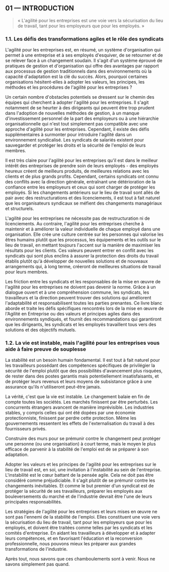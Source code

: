 ## 01 — INTRODUCTION

> « L'agilité pour les entreprises est une voie vers la sécurisation du lieu de
travail, tant pour les employeurs que pour les employés. »

### 1.1. Les défis des transformations agiles et le rôle des syndicats

L'agilité pour les entreprises est, en résumé, un système d'organisation qui permet à une entreprise et à ses employés d'esquiver, de se retourner et de se relever face à un changement soudain. Il s'agit d'un système éprouvé de pratiques de gestion et d'organisation qui offre des avantages par rapport aux processus de gestion traditionnels dans des environnements où la capacité d'adaptation est la clé du succès. Alors, pourquoi certaines organisations hésitent-elles à adopter les valeurs, les principes, les méthodes et les procédures de l'agilité pour les entreprises ?

Un certain nombre d'obstacles potentiels se dressent sur le chemin des équipes qui cherchent à adopter l'agilité pour les entreprises. Il s'agit notamment de se heurter à des dirigeants qui peuvent être trop prudent dans l'adoption de nouvelles méthodes de gestion, à un manque d'investissement personnel de la part des employeurs ou à une hiérarchie organisationnelle qui n'est tout simplement pas compatible avec une approche d'agilité pour les entreprises. Cependant, il existe des défis supplémentaires à surmonter pour introduire l'agilité dans un environnement syndicalisé. Les syndicats de salariés existent pour sauvegarder et protéger les droits et la sécurité de l'emploi de leurs membres.

Il est très claire pour l'agilité pour les entreprises qu'il est dans le meilleur intérêt des entreprises de prendre soin de leurs employés - des employés heureux créent de meilleurs produits, de meilleures relations avec les clients et de plus grands profits. Cependant, certains syndicats ont connu des conflits avec la direction générale, entraînant une détérioration de la confiance entre les employeurs et ceux qui sont charger de protéger les employés. Si les changements antérieurs sur le lieu de travail sont allés de pair avec des restructurations et des licenciements, il est tout à fait naturel que les organisateurs syndicaux se méfient des changements managériaux et structurels.

L'agilité pour les entreprises ne nécessite pas de restructuration ni de licenciements. Au contraire, l'agilité pour les entreprises cherche à maintenir et à améliorer la valeur individuelle de chaque employé dans une organisation. Elle crée une culture centrée sur les personnes qui valorise les êtres humains plutôt que les processus, les équipements et les outils sur le lieu de travail, en mettant toujours l'accent sur la manière de maximiser les résultats pour les clients. Ces valeurs peuvent entrer en conflit avec les syndicats qui sont plus enclins à assurer la protection des droits du travail établis plutôt qu'à développer de nouvelles solutions et de nouveaux arrangements qui, à long terme, créeront de meilleures situations de travail pour leurs membres.

Les friction entre les syndicats et les responsables de la mise en œuvre de l'agilité pour les entreprises ne doivent pas devenir la norme. Grâce à un dialogue ouvert et à une compréhension commune, les syndicats, les travailleurs et la direction peuvent trouver des solutions qui améliorent l'adaptabilité et responsabilisent toutes les parties prenantes. Ce livre blanc aborde et traite les défis spécifiques rencontrés lors de la mise en œuvre de l'Agilité en Entreprise ou des valeurs et principes agiles dans des environnements syndiqués, et fournit des recommandations qui garantiront que les dirigeants, les syndicats et les employés travaillent tous vers des solutions et des objectifs mutuels.

### 1.2. La vie est instable, mais l'agilité pour les entreprises vous aide à faire preuve de souplesse

La stabilité est un besoin humain fondamental. Il est tout à fait naturel pour les travailleurs possédant des compétences spécifiques de privilégier la sécurité de l'emploi plutôt que des possibilités d'avancement plus risquées, de rester dans des postes garantis mais potentiellement insatisfaisants, et de protéger leurs revenus et leurs moyens de subsistance grâce à une assurance qu'ils n'utiliseront peut-être jamais.

La vérité, c'est que la vie est instable. Le changement balaie en fin de compte toutes les sociétés. Les marchés finissent par être perturbés. Les concurrents étrangers avancent de manière imprévisible. Les industries stables, y compris celles qui ont été dopées par une économie protectionniste, finissent par perdre cette protection. Même les gouvernements ressentent les effets de l'externalisation du travail à des fournisseurs privés.

Construire des murs pour se prémunir contre le changement peut protéger une personne (ou une organisation) à court terme, mais le moyen le plus efficace de parvenir à la stabilité de l'emploi est de se préparer à son adaptation.

Adopter les valeurs et les principes de l'agilité pour les entreprises sur le lieu de travail est, en soi, une invitation à l'instabilité au sein de l'entreprise. L'instabilité est le cœur battant de la pensée agile. Cela ne doit pas être considéré comme préjudiciable. Il s'agit plutôt de se prémunir contre les changements inévitables. Et comme le but premier d'un syndicat est de protéger la sécurité de ses travailleurs, préparer les employés aux bouleversements du marché et de l'industrie devrait être l'une de leurs principales responsabilités.

Les stratégies de l'agilité pour les entreprises et leurs mises en œuvre ne sont pas l'ennemi de la stabilité de l'emploi. Elles constituent une voie vers la sécurisation du lieu de travail, tant pour les employeurs que pour les employés, et doivent être traitées comme telles par les syndicats et les comités d'entreprise. En aidant les travailleurs à développer et à adapter leurs compétences, et en favorisant l'éducation et la reconversion professionnelle, nous pouvons mieux les préparer aux grandes transformations de l'industrie.

Après tout, nous savons que ces chamboulements sont à venir. Nous ne savons simplement pas quand.
